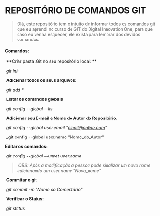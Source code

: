 # REPOSITÓRIO DE COMANDOS GIT

> Olá, este repositório tem o intuito de informar todos os comandos git que eu aprendi no curso de GIT do Digital Innovation One, para que caso eu venha esquecer, ele exista para lembrar dos devidos comandos.

#### Comandos:

​	**Criar pasta .Git no seu repositório local: **

​		_git init_ 

​	**Adicionar todos os seus arquivos:**

​		_git add *_

​	**Listar os comandos globais**

​		_git config --global --list_

​	**Adicionar seu E-mail e Nome do Autor do Repositório:**

​		_git config --global user.email "email@online.com"_

​		_git config --global user.name "Nome_do_Autor"

**Editar os comandos:**

​		_git config --global --unset user.name_

> ​	*OBS: Após a modificação a pessoa pode sinalizar um novo nome adicionando 	um user.name "Novo_nome"*

​	**Commitar o git**

​		_git commit -m "Nome do Comentário"_

​	**Verificar o Status:**

​		_git status_



